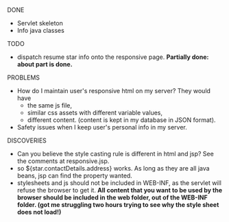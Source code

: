 DONE
<ul>
<li>Servlet skeleton</li>
<li> Info java classes </li></ul>

TODO
<ul>
<li> 
dispatch resume star info onto the responsive page. <strong>Partially done: about part is done.</strong>
</li>
</ul>

PROBLEMS
<ul>
    <li> How do I maintain user's responsive html on my server? 
    They would have 
    <ul>
<li>the same js file, </li>
<li>
similar css assets with different variable values,</li>
<li> different content. (content is kept in my database in JSON format).</li></ul></li>
<li>
Safety issues when I keep user's personal info in my server.
</li>
</ul>

DISCOVERIES
<ul>
<li>
Can you believe the style casting rule is different in html and jsp?
See the comments at responsive.jsp.
</li>
<li>
so ${star.contactDetails.address} works. As long as they are all java beans, jsp can find the property wanted.
</li>
<li>
stylesheets and js should not be included in WEB-INF, as the servlet will refuse 
the browser to get it.
<strong>All content that you want to be used by the browser should be included
in the web folder, out of the WEB-INF folder. (got me struggling two hours trying to see why
the style sheet does not load!)</strong>
</li>
</ul>